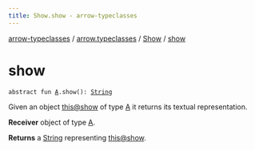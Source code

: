 ```yaml
---
title: Show.show - arrow-typeclasses
---
```


[arrow-typeclasses](../../index.html) / [arrow.typeclasses](../index.html) / [Show](index.html) / [show](./show.html)

# show

`abstract fun `[`A`](index.html#A)`.show(): `[`String`](https://kotlinlang.org/api/latest/jvm/stdlib/kotlin/-string/index.html)

Given an object [this@show](#) of type [A](index.html#A) it returns its textual representation.

**Receiver**
object of type [A](index.html#A).

**Returns**
a [String](https://kotlinlang.org/api/latest/jvm/stdlib/kotlin/-string/index.html) representing [this@show](#).

